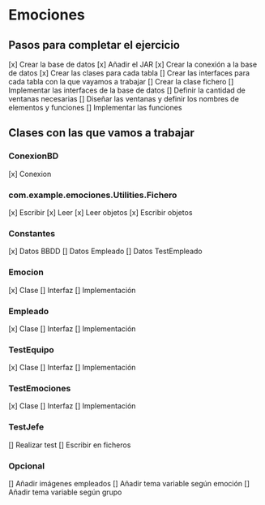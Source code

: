 # Emociones

## Pasos para completar el ejercicio

[x] Crear la base de datos
[x] Añadir el JAR
[x] Crear la conexión a la base de datos
[x] Crear las clases para cada tabla
[] Crear las interfaces para cada tabla con la que vayamos a trabajar
[] Crear la clase fichero
[] Implementar las interfaces de la base de datos
[] Definir la cantidad de ventanas necesarias
[] Diseñar las ventanas y definir los nombres de elementos y funciones
[] Implementar las funciones

## Clases con las que vamos a trabajar

### ConexionBD
[x] Conexion

### com.example.emociones.Utilities.Fichero
[x] Escribir
[x] Leer
[x] Leer objetos
[x] Escribir objetos

### Constantes
[x] Datos BBDD
[] Datos Empleado
[] Datos TestEmpleado

### Emocion
[x] Clase
[] Interfaz
[] Implementación

### Empleado
[x] Clase
[] Interfaz
[] Implementación

### TestEquipo
[x] Clase
[] Interfaz
[] Implementación

### TestEmociones
[x] Clase
[] Interfaz
[] Implementación

### TestJefe
[] Realizar test
[] Escribir en ficheros

### Opcional
[] Añadir imágenes empleados
[] Añadir tema variable según emoción
[] Añadir tema variable según grupo